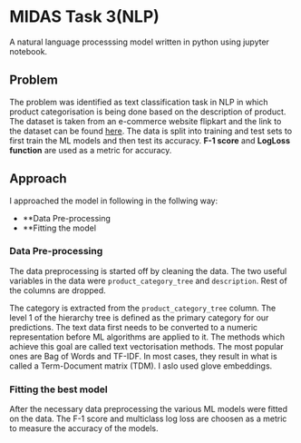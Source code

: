 # MIDAS Task 3(NLP)
A natural language processsing model written in python using jupyter notebook.

## Problem
The problem was identified as text classification task in NLP in which product categorisation is being done based on the description of product. The dataset is taken from an e-commerce website flipkart and the link to the dataset can be found [here](https://docs.google.com/spreadsheets/d/1pLv0fNE4WHokpJHUIs-FTVnmI9STgog05e658qEON0I/edit?usp=sharing ). 
The data is split into training and test sets to first train the ML models and then test its accuracy.  **F-1 score** and **LogLoss function** are used as a metric for accuracy.

## Approach
I approached the model in following in the follwing way:
* **Data Pre-processing
* **Fitting the model

### Data Pre-processing
The data preprocessing is started off by cleaning the data. The two useful variables in the data were `product_category_tree` and `description`. Rest of the columns are dropped.

The category is extracted from the `product_category_tree` column. The level 1 of the hierarchy tree is defined as the primary category for our predictions.
The text data first needs to be converted to a numeric representation before ML algorithms are applied to it. The methods which achieve this goal are called text vectorisation methods. The most popular ones are Bag of Words and TF-IDF. In most cases, they result in what is called a Term-Document matrix (TDM). I aslo used glove embeddings.

### Fitting the best model

After the necessary data preprocessing the various ML models were fitted on the data. The F-1 score and multiclass log loss are choosen as a metric to measure the accuracy of the models.




